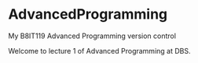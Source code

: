 # AdvancedProgramming
My B8IT119 Advanced Programming version control 

Welcome to lecture 1 of Advanced Programming at DBS.